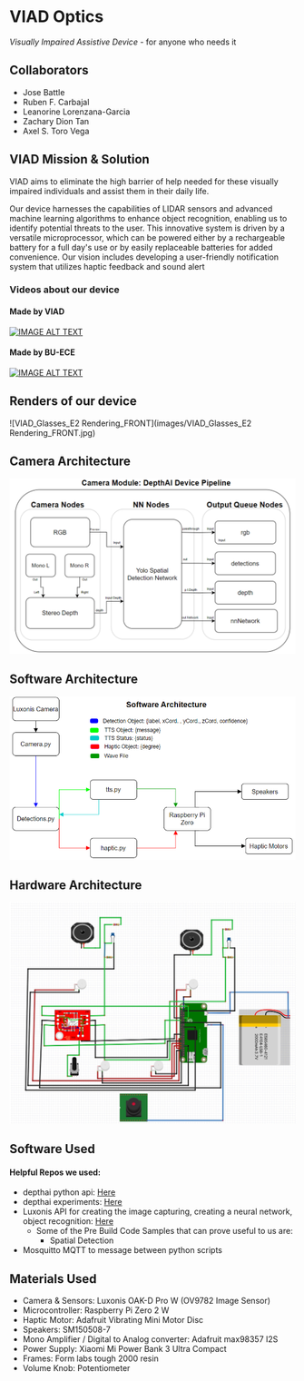 # VIAD Optics
*Visually Impaired Assistive Device* - for anyone who needs it 
## Collaborators 
- Jose Battle
- Ruben F. Carbajal
- Leanorine Lorenzana-Garcia
- Zachary Dion Tan
- Axel S. Toro Vega
## VIAD Mission & Solution
VIAD aims to eliminate the high barrier of help needed for these visually impaired individuals and assist them in their daily life. 

Our device harnesses the capabilities of LIDAR sensors and advanced machine learning algorithms to enhance object recognition, enabling us to identify potential threats to the user. This innovative system is driven by a versatile microprocessor, which can be powered either by a rechargeable battery for a full day's use or by easily replaceable batteries for added convenience. Our vision includes developing a user-friendly notification system that utilizes haptic feedback and sound alert
### Videos about our device
#### Made by VIAD
[![IMAGE ALT TEXT](http://img.youtube.com/vi/oBS6c2Q_cYQ/0.jpg)](https://youtu.be/oBS6c2Q_cYQ "VIAD Optics")
#### Made by BU-ECE 
[![IMAGE ALT TEXT](http://img.youtube.com/vi/YAypW4CPITw/0.jpg)](http://www.youtube.com/watch?v=YAypW4CPITw "VIAD Optics")



## Renders of our device
![VIAD_Glasses_E2 Rendering_FRONT](images/VIAD_Glasses_E2 Rendering_FRONT.jpg)


## Camera Architecture
![cameraArch](images/cameraArch.png)

## Software Architecture 
![softwareArch](images/softwareArch.png)

## Hardware Architecture
![circuitArch](images/circuitArch.png)

## Software Used
#### Helpful Repos we used:
- depthai python api: [Here](https://github.com/luxonis/depthai-python)
- depthai experiments: [Here](https://github.com/luxonis/depthai-experiments)
- Luxonis API for creating the image capturing, creating a neural network, object recognition: [Here](https://github.com/luxonis/depthai)
  - Some of the Pre Build Code Samples that can prove useful to us are:
    - Spatial Detection
- Mosquitto MQTT to message between python scripts

## Materials Used
- Camera & Sensors: Luxonis OAK-D Pro W (OV9782 Image Sensor)
- Microcontroller: Raspberry Pi Zero 2 W
- Haptic Motor: Adafruit Vibrating Mini Motor Disc
- Speakers: SM150508-7
- Mono Amplifier / Digital to Analog converter: Adafruit max98357 I2S
- Power Supply: Xiaomi Mi Power Bank 3 Ultra Compact
- Frames: Form labs tough 2000 resin
- Volume Knob: Potentiometer

